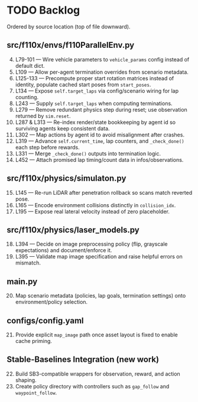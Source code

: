 # TODO Backlog

Ordered by source location (top of file downward).

## src/f110x/envs/f110ParallelEnv.py

<!-- 1. L40-57 — Make renderer buffers (`renderer`, `current_obs`, `render_callbacks`) per-instance. -->
<!-- 2. L58-66 — Reset render callback storage per environment instance.
3. L71 — Normalize map identifiers so callers can pass bare stems (e.g. `"levine"`). -->
4. L79-101 — Wire vehicle parameters to `vehicle_params` config instead of default dict.
5. L109 — Allow per-agent termination overrides from scenario metadata.
6. L125-133 — Precompute proper start rotation matrices instead of identity, populate cached start poses from `start_poses`.
7. L134 — Expose `self.target_laps` via config/scenario wiring for lap counting.
8. L243 — Supply `self.target_laps` when computing terminations.
9. L279 — Remove redundant physics step during reset; use observation returned by `sim.reset`.
10. L287 & L313 — Re-index render/state bookkeeping by agent id so surviving agents keep consistent data.
11. L302 — Map actions by agent id to avoid misalignment after crashes.
12. L319 — Advance `self.current_time`, lap counters, and `_check_done()` each step before rewards.
13. L331 — Merge `_check_done()` outputs into termination logic.
14. L452 — Attach promised lap timing/count data in infos/observations.

## src/f110x/physics/simulaton.py

15. L145 — Re-run LiDAR after penetration rollback so scans match reverted pose.
16. L165 — Encode environment collisions distinctly in `collision_idx`.
17. L195 — Expose real lateral velocity instead of zero placeholder.

## src/f110x/physics/laser_models.py

18. L394 — Decide on image preprocessing policy (flip, grayscale expectations) and document/enforce it.
19. L395 — Validate map image specification and raise helpful errors on mismatch.

## main.py

20. Map scenario metadata (policies, lap goals, termination settings) onto environment/policy selection.

## configs/config.yaml

21. Provide explicit `map_image` path once asset layout is fixed to enable cache priming.

## Stable-Baselines Integration (new work)

22. Build SB3-compatible wrappers for observation, reward, and action shaping.
23. Create policy directory with controllers such as `gap_follow` and `waypoint_follow`.

